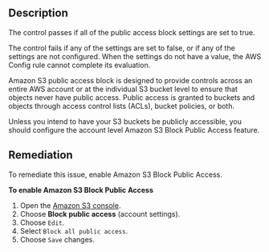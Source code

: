 ## Description

The control passes if all of the public access block settings are set to true.

The control fails if any of the settings are set to false, or if any of the settings are not configured. When the settings do not have a value, the AWS Config rule cannot complete its evaluation.

Amazon S3 public access block is designed to provide controls across an entire AWS account or at the individual S3 bucket level to ensure that objects never have public access. Public access is granted to buckets and objects through access control lists (ACLs), bucket policies, or both.

Unless you intend to have your S3 buckets be publicly accessible, you should configure the account level Amazon S3 Block Public Access feature.

## Remediation

To remediate this issue, enable Amazon S3 Block Public Access.

**To enable Amazon S3 Block Public Access**

1. Open the [Amazon S3 console](https://console.aws.amazon.com/s3/).
2. Choose **Block public access** (account settings).
3. Choose `Edit`.
4. Select `Block all public access`.
5. Choose `Save` changes.
